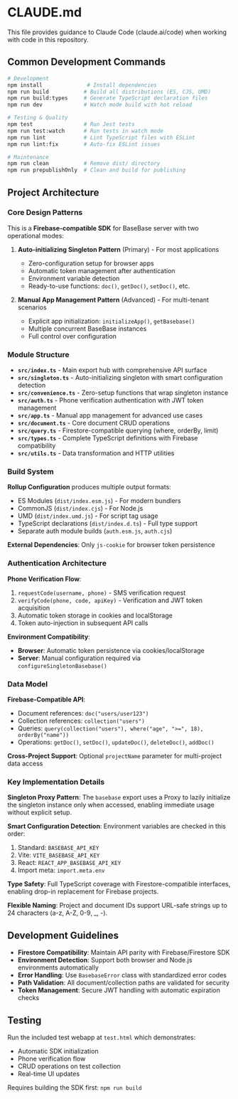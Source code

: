 # CLAUDE.md

This file provides guidance to Claude Code (claude.ai/code) when working with code in this repository.

## Common Development Commands

```bash
# Development
npm install              # Install dependencies
npm run build           # Build all distributions (ES, CJS, UMD)
npm run build:types     # Generate TypeScript declaration files
npm run dev             # Watch mode build with hot reload

# Testing & Quality
npm test                # Run Jest tests
npm run test:watch      # Run tests in watch mode
npm run lint            # Lint TypeScript files with ESLint
npm run lint:fix        # Auto-fix ESLint issues

# Maintenance
npm run clean           # Remove dist/ directory
npm run prepublishOnly  # Clean and build for publishing
```

## Project Architecture

### Core Design Patterns

This is a **Firebase-compatible SDK** for BaseBase server with two operational modes:

1. **Auto-initializing Singleton Pattern** (Primary) - For most applications

   - Zero-configuration setup for browser apps
   - Automatic token management after authentication
   - Environment variable detection
   - Ready-to-use functions: `doc()`, `getDoc()`, `setDoc()`, etc.

2. **Manual App Management Pattern** (Advanced) - For multi-tenant scenarios
   - Explicit app initialization: `initializeApp()`, `getBasebase()`
   - Multiple concurrent BaseBase instances
   - Full control over configuration

### Module Structure

- **`src/index.ts`** - Main export hub with comprehensive API surface
- **`src/singleton.ts`** - Auto-initializing singleton with smart configuration detection
- **`src/convenience.ts`** - Zero-setup functions that wrap singleton instance
- **`src/auth.ts`** - Phone verification authentication with JWT token management
- **`src/app.ts`** - Manual app management for advanced use cases
- **`src/document.ts`** - Core document CRUD operations
- **`src/query.ts`** - Firestore-compatible querying (where, orderBy, limit)
- **`src/types.ts`** - Complete TypeScript definitions with Firebase compatibility
- **`src/utils.ts`** - Data transformation and HTTP utilities

### Build System

**Rollup Configuration** produces multiple output formats:

- ES Modules (`dist/index.esm.js`) - For modern bundlers
- CommonJS (`dist/index.cjs`) - For Node.js
- UMD (`dist/index.umd.js`) - For script tag usage
- TypeScript declarations (`dist/index.d.ts`) - Full type support
- Separate auth module builds (`auth.esm.js`, `auth.cjs`)

**External Dependencies**: Only `js-cookie` for browser token persistence

### Authentication Architecture

**Phone Verification Flow**:

1. `requestCode(username, phone)` - SMS verification request
2. `verifyCode(phone, code, apiKey)` - Verification and JWT token acquisition
3. Automatic token storage in cookies and localStorage
4. Token auto-injection in subsequent API calls

**Environment Compatibility**:

- **Browser**: Automatic token persistence via cookies/localStorage
- **Server**: Manual configuration required via `configureSingletonBasebase()`

### Data Model

**Firebase-Compatible API**:

- Document references: `doc("users/user123")`
- Collection references: `collection("users")`
- Queries: `query(collection("users"), where("age", ">=", 18), orderBy("name"))`
- Operations: `getDoc()`, `setDoc()`, `updateDoc()`, `deleteDoc()`, `addDoc()`

**Cross-Project Support**: Optional `projectName` parameter for multi-project data access

### Key Implementation Details

**Singleton Proxy Pattern**: The `basebase` export uses a Proxy to lazily initialize the singleton instance only when accessed, enabling immediate usage without explicit setup.

**Smart Configuration Detection**: Environment variables are checked in this order:

1. Standard: `BASEBASE_API_KEY`
2. Vite: `VITE_BASEBASE_API_KEY`
3. React: `REACT_APP_BASEBASE_API_KEY`
4. Import meta: `import.meta.env`

**Type Safety**: Full TypeScript coverage with Firestore-compatible interfaces, enabling drop-in replacement for Firebase projects.

**Flexible Naming**: Project and document IDs support URL-safe strings up to 24 characters (a-z, A-Z, 0-9, \_, -).

## Development Guidelines

- **Firestore Compatibility**: Maintain API parity with Firebase/Firestore SDK
- **Environment Detection**: Support both browser and Node.js environments automatically
- **Error Handling**: Use `BasebaseError` class with standardized error codes
- **Path Validation**: All document/collection paths are validated for security
- **Token Management**: Secure JWT handling with automatic expiration checks

## Testing

Run the included test webapp at `test.html` which demonstrates:

- Automatic SDK initialization
- Phone verification flow
- CRUD operations on test collection
- Real-time UI updates

Requires building the SDK first: `npm run build`
